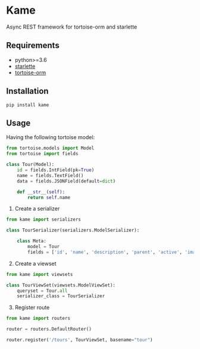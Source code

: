 # Kame

Async REST framework for tortoise-orm and starlette

## Requirements

- python>=3.6
- [starlette](https://www.github.com/encode/starlette)
- [tortoise-orm](https://www.github.com/tortoise/tortoise-orm)

## Installation
```
pip install kame
```

## Usage

Having the following tortoise model:
```python
from tortoise.models import Model
from tortoise import fields

class Tour(Model):
    id = fields.IntField(pk=True)
    name = fields.TextField()
    data = fields.JSONField(default=dict)

    def __str__(self):
        return self.name
```

1. Create a serializer
```python
from kame import serializers

class TourSerializer(serializers.ModelSerializer):

    class Meta:
        model = Tour
        fields = ['id', 'name', 'description', 'parent', 'active', 'image', 'descendant_ids']
```

2. Create a viewset
```python
from kame import viewsets

class TourViewSet(viewsets.ModelViewSet):
    queryset = Tour.all
    serializer_class = TourSerializer

```

3. Register route
```python
from kame import routers

router = routers.DefaultRouter()

router.register('/tours', TourViewSet, basename="tour")
```
